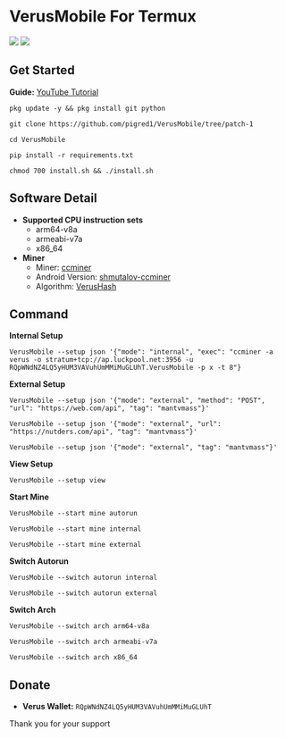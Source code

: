 # VerusMobile For Termux
<a target="_blank" href="https://www.python.org/downloads/" title="Python version"><img src="https://img.shields.io/badge/Python-3.10-blue"></a>
<a target="_blank" href="LICENSE" title="License: MIT"><img src="https://img.shields.io/badge/License-MIT-yello.svg"></a>

## Get Started
<strong>Guide:</strong> [YouTube Tutorial](https://youtube.com/playlist?list=PLI7M2d-VF3y8dPWI_KNEyucpb70GeXVYD)

```shell
pkg update -y && pkg install git python
```
```shell
git clone https://github.com/pigred1/VerusMobile/tree/patch-1
```
```shell
cd VerusMobile
```
```shell
pip install -r requirements.txt
```
```shell
chmod 700 install.sh && ./install.sh
```

## Software Detail
- <strong>Supported CPU instruction sets</strong>
   - arm64-v8a
   - armeabi-v7a
   - x86_64
- <strong>Miner</strong>
   - Miner: [ccminer](https://github.com/monkins1010/ccminer)
   - Android Version: [shmutalov-ccminer](https://github.com/shmutalov/ccminer)
   - Algorithm: [VerusHash](https://veruscoin.io/downloads/VerusVision.pdf)

## Command
   <strong>Internal Setup</strong>
   ```shell
   VerusMobile --setup json '{"mode": "internal", "exec": "ccminer -a verus -o stratum+tcp://ap.luckpool.net:3956 -u RQpWNdNZ4LQ5yHUM3VAVuhUmMMiMuGLUhT.VerusMobile -p x -t 8"}
   ```

   <strong>External Setup</strong>
   ```shell
   VerusMobile --setup json '{"mode": "external", "method": "POST", "url": "https://web.com/api", "tag": "mantvmass"}'
   ```
   ```shell
   VerusMobile --setup json '{"mode": "external", "url": "https://nutders.com/api", "tag": "mantvmass"}'
   ```
   ```shell
   VerusMobile --setup json '{"mode": "external", "tag": "mantvmass"}'
   ```

<strong>View Setup</strong>
```shell
VerusMobile --setup view
```

<strong>Start Mine</strong>
```shell
VerusMobile --start mine autorun
```
```shell
VerusMobile --start mine internal
```
```shell
VerusMobile --start mine external
```

<strong>Switch Autorun</strong>
```shell
VerusMobile --switch autorun internal
```
```shell
VerusMobile --switch autorun external
```

<strong>Switch Arch</strong>
```shell
VerusMobile --switch arch arm64-v8a
```
```shell
VerusMobile --switch arch armeabi-v7a
```
```shell
VerusMobile --switch arch x86_64
```

## Donate
- <strong>Verus Wallet:</strong>
```RQpWNdNZ4LQ5yHUM3VAVuhUmMMiMuGLUhT```

Thank you for your support
